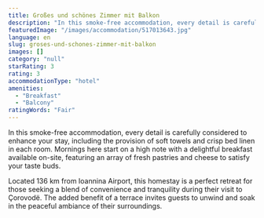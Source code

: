 ```yaml
---
title: Großes und schönes Zimmer mit Balkon
description: "In this smoke-free accommodation, every detail is carefully considered to enhance your stay, including the provision of soft towels and crisp bed line..."
featuredImage: "/images/accommodation/517013643.jpg"
language: en
slug: groses-und-schones-zimmer-mit-balkon
images: []
category: "null"
starRating: 3
rating: 3
accommodationType: "hotel"
amenities:
  - "Breakfast"
  - "Balcony"
ratingWords: "Fair"
---
```


In this smoke-free accommodation, every detail is carefully considered to enhance your stay, including the provision of soft towels and crisp bed linen in each room. Mornings here start on a high note with a delightful breakfast available on-site, featuring an array of fresh pastries and cheese to satisfy your taste buds.

Located 136 km from Ioannina Airport, this homestay is a perfect retreat for those seeking a blend of convenience and tranquility during their visit to Çorovodë. The added benefit of a terrace invites guests to unwind and soak in the peaceful ambiance of their surroundings.

